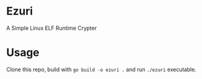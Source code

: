 # Ezuri
A Simple Linux ELF Runtime Crypter

# Usage
Clone this repo, build with `go build -o ezuri .` and run `./ezuri` executable.
